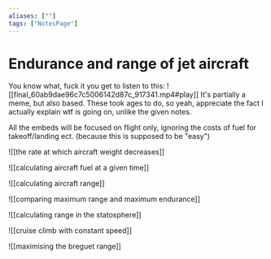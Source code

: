 ```yaml
---
aliases: [""]
tags: ["NotesPage"]
---
```


# Endurance and range of jet aircraft
You know what, fuck it you get to listen to this:
![[final_60ab9dae96c7c5006142d87c_917341.mp4#play]]
It's partially a meme, but also based. These took ages to do, so yeah, appreciate the fact I actually explain wtf is going on, unlike the given notes.

All the embeds will be focused on flight only, ignoring the costs of fuel for takeoff/landing ect. (because this is supposed to be "easy")

![[the rate at which aircraft weight decreases]]

![[calculating aircraft fuel at a given time]]

![[calculating aircraft range]]

![[comparing maximum range and maximum endurance]]

![[calculating range in the statosphere]]

![[cruise climb with constant speed]]

![[maximising the breguet range]]

